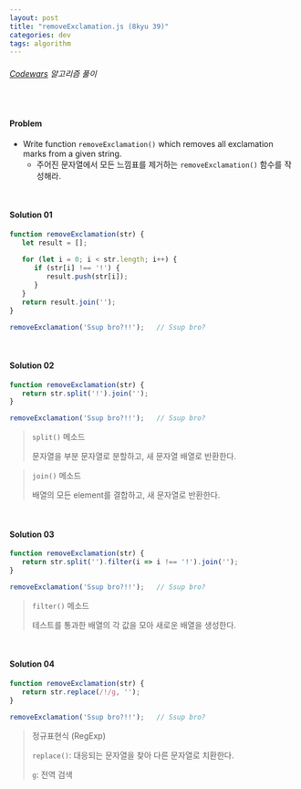 ```yaml
---
layout: post
title: "removeExclamation.js (8kyu 39)"
categories: dev
tags: algorithm
---
```


###### [Codewars](https://www.codewars.com) 알고리즘 풀이

<br>

#### Problem

- Write function `removeExclamation()` which removes all exclamation marks from a given string.
  - 주어진 문자열에서 모든 느낌표를 제거하는 `removeExclamation()` 함수를 작성해라.

<br>

#### Solution 01

```js
function removeExclamation(str) {
   let result = [];
   
   for (let i = 0; i < str.length; i++) {
      if (str[i] !== '!') {
         result.push(str[i]);
      }
   }
   return result.join('');
}

removeExclamation('Ssup bro?!!');	// Ssup bro?
```

<br>

#### Solution 02

```js
function removeExclamation(str) {
   return str.split('!').join('');
}

removeExclamation('Ssup bro?!!');	// Ssup bro?
```

> `split()` 메소드
>
> 문자열을 부분 문자열로 분할하고, 새 문자열 배열로 반환한다.

> `join()` 메소드
>
> 배열의 모든 element를 결합하고, 새 문자열로 반환한다.

<br>

#### Solution 03

```js
function removeExclamation(str) {
   return str.split('').filter(i => i !== '!').join('');
}

removeExclamation('Ssup bro?!!');	// Ssup bro?
```

> `filter()` 메소드
>
> 테스트를 통과한 배열의 각 값을 모아 새로운 배열을 생성한다.

<br>

#### Solution 04

```js
function removeExclamation(str) {
   return str.replace(/!/g, '');
}

removeExclamation('Ssup bro?!!');	// Ssup bro?
```

> 정규표현식 (RegExp)
>
> `replace()`: 대응되는 문자열을 찾아 다른 문자열로 치환한다.
>
> `g`: 전역 검색

<br>
